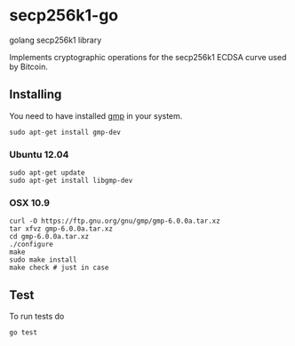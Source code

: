 # secp256k1-go

golang secp256k1 library

Implements cryptographic operations for the secp256k1 ECDSA curve used by Bitcoin.

## Installing

You need to have installed [gmp](https://gmplib.org/) in your system.

	sudo apt-get install gmp-dev

### Ubuntu 12.04

	sudo apt-get update
	sudo apt-get install libgmp-dev

### OSX 10.9

	curl -O https://ftp.gnu.org/gnu/gmp/gmp-6.0.0a.tar.xz
	tar xfvz gmp-6.0.0a.tar.xz
	cd gmp-6.0.0a.tar.xz
	./configure
	make
	sudo make install
	make check # just in case

## Test

To run tests do

	go test

